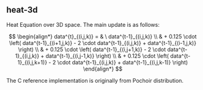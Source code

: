 ## heat-3d

Heat Equation over 3D space. The main update is as follows:

$$
\begin{align*}
data^{t}_{(i,j,k)} = & \ data^{t-1}_{(i,j,k)} \\
& + 0.125 \cdot \left( data^{t-1}_{(i+1,j,k)} - 2 \cdot data^{t-1}_{(i,j,k)} + data^{t-1}_{(i-1,j,k)} \right) \\
& + 0.125 \cdot \left( data^{t-1}_{(i,j+1,k)} - 2 \cdot data^{t-1}_{(i,j,k)} + data^{t-1}_{(i,j-1,k)} \right) \\
& + 0.125 \cdot \left( data^{t-1}_{(i,j,k+1)} - 2 \cdot data^{t-1}_{(i,j,k)} + data^{t-1}_{(i,j,k-1)} \right)
\end{align*}
$$

The C reference implementation is originally from Pochoir distribution.